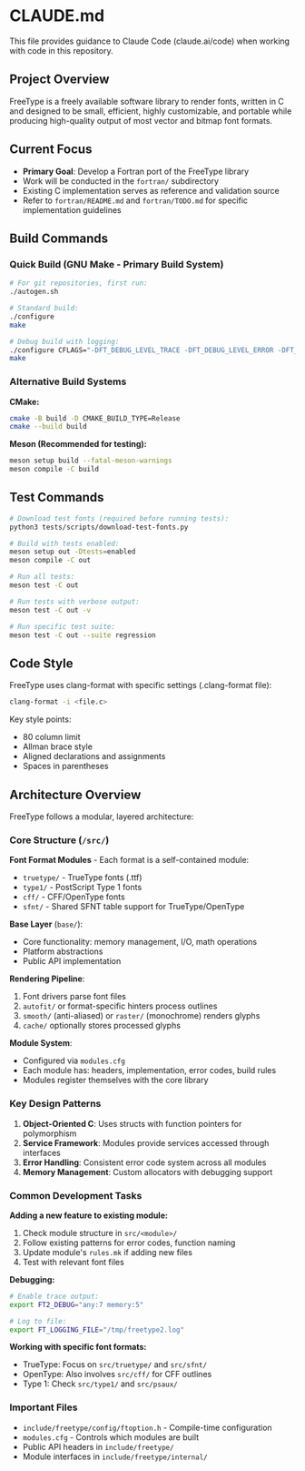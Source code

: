 # CLAUDE.md

This file provides guidance to Claude Code (claude.ai/code) when working with code in this repository.

## Project Overview

FreeType is a freely available software library to render fonts, written in C and designed to be small, efficient, highly customizable, and portable while producing high-quality output of most vector and bitmap font formats.

## Current Focus

- **Primary Goal**: Develop a Fortran port of the FreeType library
- Work will be conducted in the `fortran/` subdirectory
- Existing C implementation serves as reference and validation source
- Refer to `fortran/README.md` and `fortran/TODO.md` for specific implementation guidelines

## Build Commands

### Quick Build (GNU Make - Primary Build System)
```bash
# For git repositories, first run:
./autogen.sh

# Standard build:
./configure
make

# Debug build with logging:
./configure CFLAGS="-DFT_DEBUG_LEVEL_TRACE -DFT_DEBUG_LEVEL_ERROR -DFT_DEBUG_LOGGING"
make
```

### Alternative Build Systems

**CMake:**
```bash
cmake -B build -D CMAKE_BUILD_TYPE=Release
cmake --build build
```

**Meson (Recommended for testing):**
```bash
meson setup build --fatal-meson-warnings
meson compile -C build
```

## Test Commands

```bash
# Download test fonts (required before running tests):
python3 tests/scripts/download-test-fonts.py

# Build with tests enabled:
meson setup out -Dtests=enabled
meson compile -C out

# Run all tests:
meson test -C out

# Run tests with verbose output:
meson test -C out -v

# Run specific test suite:
meson test -C out --suite regression
```

## Code Style

FreeType uses clang-format with specific settings (.clang-format file):
```bash
clang-format -i <file.c>
```

Key style points:
- 80 column limit
- Allman brace style
- Aligned declarations and assignments
- Spaces in parentheses

## Architecture Overview

FreeType follows a modular, layered architecture:

### Core Structure (`/src/`)

**Font Format Modules** - Each format is a self-contained module:
- `truetype/` - TrueType fonts (.ttf)
- `type1/` - PostScript Type 1 fonts
- `cff/` - CFF/OpenType fonts
- `sfnt/` - Shared SFNT table support for TrueType/OpenType

**Base Layer** (`base/`):
- Core functionality: memory management, I/O, math operations
- Platform abstractions
- Public API implementation

**Rendering Pipeline**:
1. Font drivers parse font files
2. `autofit/` or format-specific hinters process outlines
3. `smooth/` (anti-aliased) or `raster/` (monochrome) renders glyphs
4. `cache/` optionally stores processed glyphs

**Module System**:
- Configured via `modules.cfg`
- Each module has: headers, implementation, error codes, build rules
- Modules register themselves with the core library

### Key Design Patterns

1. **Object-Oriented C**: Uses structs with function pointers for polymorphism
2. **Service Framework**: Modules provide services accessed through interfaces
3. **Error Handling**: Consistent error code system across all modules
4. **Memory Management**: Custom allocators with debugging support

### Common Development Tasks

**Adding a new feature to existing module:**
1. Check module structure in `src/<module>/`
2. Follow existing patterns for error codes, function naming
3. Update module's `rules.mk` if adding new files
4. Test with relevant font files

**Debugging:**
```bash
# Enable trace output:
export FT2_DEBUG="any:7 memory:5"

# Log to file:
export FT_LOGGING_FILE="/tmp/freetype2.log"
```

**Working with specific font formats:**
- TrueType: Focus on `src/truetype/` and `src/sfnt/`
- OpenType: Also involves `src/cff/` for CFF outlines
- Type 1: Check `src/type1/` and `src/psaux/`

### Important Files

- `include/freetype/config/ftoption.h` - Compile-time configuration
- `modules.cfg` - Controls which modules are built
- Public API headers in `include/freetype/`
- Module interfaces in `include/freetype/internal/`